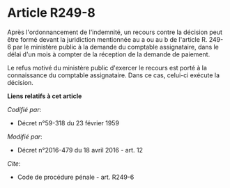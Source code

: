 # Article R249-8

Après l'ordonnancement de l'indemnité, un recours contre la décision peut être formé devant la juridiction mentionnée au a ou
au b de l'article R. 249-6 par le ministère public à la demande du comptable assignataire, dans le délai d'un mois à compter
de la réception de la demande de paiement. 

Le refus motivé du ministère public d'exercer le recours est porté à la connaissance du comptable assignataire. Dans ce cas,
celui-ci exécute la décision.

**Liens relatifs à cet article**

_Codifié par_:

  - Décret n°59-318 du 23 février 1959

_Modifié par_:

  - Décret n°2016-479 du 18 avril 2016 - art. 12

_Cite_:

  - Code de procédure pénale - art. R249-6
